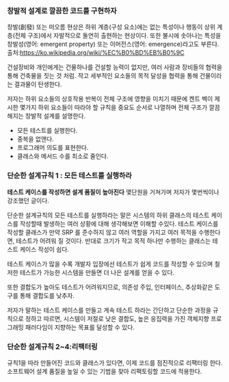 ### 창발적 설계로 깔끔한 코드를 구현하자

창발(創發) 또는 떠오름 현상은 하위 계층(구성 요소)에는 없는 특성이나 행동이 
상위 계층(전체 구조)에서 자발적으로 돌연히 출현하는 현상이다.
또한 불시에 솟아나는 특성을 창발성(영어: emergent property) 또는 이머전스(영어: emergence)라고도 부른다.
출처:https://ko.wikipedia.org/wiki/%EC%B0%BD%EB%B0%9C

건설장비와 개인에게는 건물하나를 건설할 능력이 없지만, 여러 사람과
장비들의 협력을 통해 건축물을 짓는 것 처럼. 작고 세부적인 요소들의 목적 달성을 협력을 통해
건물이라는 결과물이 탄생한다.

저자는 하위 요소들의 상호작용 반복이 전체 구조에 영향을 미치기 때문에
켄트 벡이 제시한 몇가지 하위 요소들이 따라야 할 규칙을 중요도 순서로 나열하며
전체 구조가 깔끔해지는 창발적 설계를 설명한다.

- 모든 테스트를 실행한다.
- 중복을 없앤다.
- 프로그래머 의도를 표현한다.
- 클래스와 메서드 수를 최소로 줄인다.

### 단순한 설계규칙 1 : 모든 테스트를 실행하라

**테스트 케이스를 작성하면 설계 품질이 높아진다**
몇단원을 거쳐가며 저자가 몇번씩이나 강조했던 글이다.

단순한 설계규칙의 모든 테스트를 실행하라는 말은
시스템의 하위 클래스의 테스트 케이스를 작성할때 발생하는 여러 상황에 대해 생각해보면 이해할 수있다.
테스트 케이스를 작성할 클래스가 만약 SRP 를 준수하지 않고 여러 역할을 가지고 여러 목적을 수행한다면,
테스트가 어려워 질 것이다. 반대로 크기가 작고 목적 하나만 수행하는 클래스는 테스트 케이스 작성이 쉽다.

테스트 케이스가 많을 수록 개발자 입장에선 테스트가 쉽게 코드를 작성할 수 있으며 철저한 테스트가 가능한
시스템을 만들면 더 나은 설계를 얻을 수 있다.

또한 결합도가 높아도 테스트가 어려워지므로, 의존성 주입, 인터페이스, 추상화같은 도구를 통해 결합도를 낮추자.

저자가 말하는 테스트 케이스를 만들고 계속 테스트 하라는 간단하고 단순한 과정을 규칙으로 정하고 따르면,
시스템이 저절로 낮은 결합도, 높은 응집력을 가진 객체지향 프로그래밍 패러다임이 지향하는 목표를 달성할 수 있다.

### 단순한 설계규칙 2~4:리팩터링

규칙1을 따라 만들어진 코드와 클래스가 있다면, 이제 코드를 점진적으로 리팩터링 한다.
소프트웨어 설계 품질을 높일 수 있는 기법을 찾아 리팩토링할 코드에 적용한다.